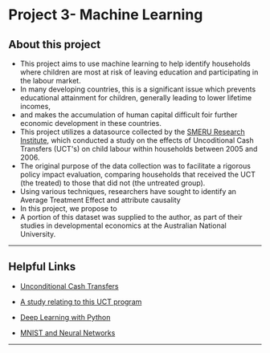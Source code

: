 # Project 3- Machine Learning

## About this project

* This project aims to use machine learning to help identify households where children are most at risk of leaving education and participating in the labour market.
*  In many developing countries, this is a significant issue which prevents educational attainment for children, generally leading to lower lifetime incomes, 
* and makes the accumulation of human capital difficult foir further economic development in these countries.
* This project utilizes a datasource collected by the [SMERU Research Institute](https://smeru.or.id/en/about), which conducted a study on the effects of Uncoditional Cash Transfers (UCT's) on child labour within households between 2005 and 2006.
* The original purpose of the data collection was to facilitate a rigorous policy impact evaluation, comparing households that received the UCT (the treated) to those that did not (the untreated group). 
* Using various techniques, researchers have sought to identify an Average Treatment Effect and attribute causality 
* In this project, we propose to 
* A portion of this dataset was supplied to the author, as part of their studies in developmental economics at the Australian National University.


- - -

## Helpful Links

* [Unconditional Cash Transfers](https://en.wikipedia.org/wiki/Unconditional_cash_transfer)

* [A study relating to this UCT program](https://www.business.uwa.edu.au/__data/assets/pdf_file/0004/2053084/Bazzi,-Sumarto,-Suryahadi-3ie-Report-March-2012.pdf)

* [Deep Learning with Python](https://www.manning.com/books/deep-learning-with-python)

* [MNIST and Neural Networks](https://www.youtube.com/watch?v=aircAruvnKk)

- - -
